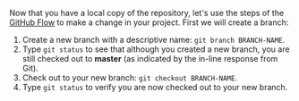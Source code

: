 Now that you have a local copy of the repository, let's use the steps of the [GitHub Flow](https://guides.github.com/introduction/flow/) to make a change in your project. First we will create a branch:

1. Create a new branch with a descriptive name: `git branch BRANCH-NAME`.
1. Type `git status` to see that although you created a new branch, you are still checked out to **master** (as indicated by the in-line response from Git).
1. Check out to your new branch: `git checkout BRANCH-NAME`.
1. Type `git status` to verify you are now checked out to your new branch.
